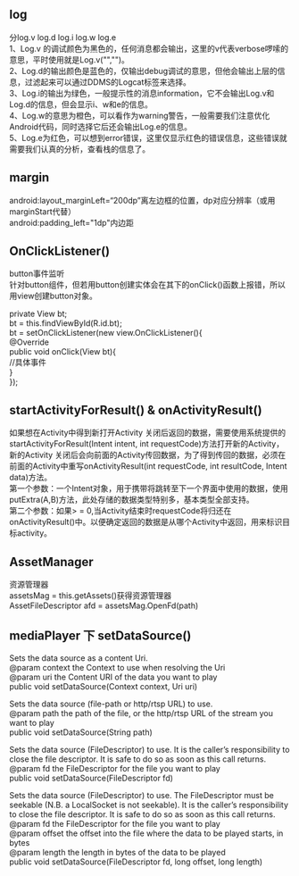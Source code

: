 ## log
分log.v log.d log.i log.w log.e  
1、Log.v 的调试颜色为黑色的，任何消息都会输出，这里的v代表verbose啰嗦的意思，平时使用就是Log.v("","")。  
2、Log.d的输出颜色是蓝色的，仅输出debug调试的意思，但他会输出上层的信息，过滤起来可以通过DDMS的Logcat标签来选择。  
3、Log.i的输出为绿色，一般提示性的消息information，它不会输出Log.v和Log.d的信息，但会显示i、w和e的信息。  
4、Log.w的意思为橙色，可以看作为warning警告，一般需要我们注意优化Android代码，同时选择它后还会输出Log.e的信息。  
5、Log.e为红色，可以想到error错误，这里仅显示红色的错误信息，这些错误就需要我们认真的分析，查看栈的信息了。  
## margin
android:layout_marginLeft=“200dp”离左边框的位置，dp对应分辨率（或用marginStart代替）  
android:padding_left="1dp"内边距
## OnClickListener()
button事件监听  
针对button组件，但若用button创建实体会在其下的onClick()函数上报错，所以用view创建button对象。  

private View bt;  
bt = this.findViewById(R.id.bt);  
bt = setOnClickListener(new view.OnClickListener(){  
  @Override  
  public void onClick(View bt){  
  //具体事件  
  }  
});  
## startActivityForResult() & onActivityResult()
如果想在Activity中得到新打开Activity 关闭后返回的数据，需要使用系统提供的startActivityForResult(Intent intent, int requestCode)方法打开新的Activity，新的Activity 关闭后会向前面的Activity传回数据，为了得到传回的数据，必须在前面的Activity中重写onActivityResult(int requestCode, int resultCode, Intent data)方法。  
第一个参数：一个Intent对象，用于携带将跳转至下一个界面中使用的数据，使用putExtra(A,B)方法，此处存储的数据类型特别多，基本类型全部支持。  
第二个参数：如果> = 0,当Activity结束时requestCode将归还在onActivityResult()中。以便确定返回的数据是从哪个Activity中返回，用来标识目标activity。
## AssetManager
资源管理器  
assetsMag = this.getAssets()获得资源管理器  
AssetFileDescriptor afd = assetsMag.OpenFd(path)
## mediaPlayer 下 setDataSource()
Sets the data source as a content Uri.   
@param context the Context to use when resolving the Uri   
@param uri the Content URI of the data you want to play   
public void setDataSource(Context context, Uri uri)  

Sets the data source (file-path or http/rtsp URL) to use.   
@param path the path of the file, or the http/rtsp URL of the stream you want to play   
public void setDataSource(String path)  

Sets the data source (FileDescriptor) to use. It is the caller’s responsibility
to close the file descriptor. It is safe to do so as soon as this call returns.  
@param fd the FileDescriptor for the file you want to play  
public void setDataSource(FileDescriptor fd)

Sets the data source (FileDescriptor) to use. The FileDescriptor must be 
seekable (N.B. a LocalSocket is not seekable). It is the caller’s responsibility 
to close the file descriptor. It is safe to do so as soon as this call returns.  
@param fd the FileDescriptor for the file you want to play  
@param offset the offset into the file where the data to be played starts, in bytes  
@param length the length in bytes of the data to be played  
public void setDataSource(FileDescriptor fd, long offset, long length) 

